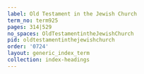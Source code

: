 ```yaml
---
label: Old Testament in the Jewish Church
term_no: term925
pages: 314|529
no_spaces: OldTestamentintheJewishChurch
pid: oldtestamentinthejewishchurch
order: '0724'
layout: generic_index_term
collection: index-headings
---
```

